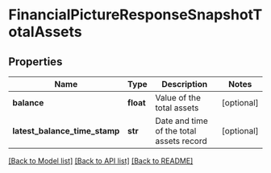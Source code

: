 # FinancialPictureResponseSnapshotTotalAssets

## Properties
Name | Type | Description | Notes
------------ | ------------- | ------------- | -------------
**balance** | **float** | Value of the total assets | [optional] 
**latest_balance_time_stamp** | **str** | Date and time of the total assets record | [optional] 

[[Back to Model list]](../README.md#documentation-for-models) [[Back to API list]](../README.md#documentation-for-api-endpoints) [[Back to README]](../README.md)


